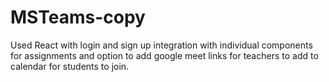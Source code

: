 # MSTeams-copy

Used React with login and sign up integration with individual components for assignments and option to add google 
meet links for teachers to add to calendar for students to join.

